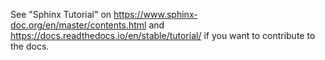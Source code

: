 See 
"Sphinx Tutorial" on https://www.sphinx-doc.org/en/master/contents.html
and 
https://docs.readthedocs.io/en/stable/tutorial/
if you want to contribute to the docs.
